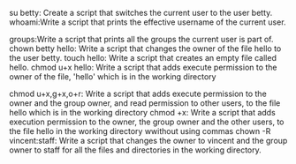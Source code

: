 su betty: Create a script that switches the current user to the user betty.
whoami:Write a script that prints the effective username of the current user.

groups:Write a script that prints all the groups the current user is part of.
chown betty hello: Write a script that changes the owner of the file hello to the user betty.
touch hello: Write a script that creates an empty file called hello.
chmod u+x hello: Write a script that adds execute permission to the owner of the file, 'hello' which is in the working directory

chmod u+x,g+x,o+r: Write a script that adds execute permission to the owner and the group owner, and read permission to other users, to the file hello which is in the working directory
chmod +x: Write a script that adds execution permission to the owner, the group owner and the other users, to the file hello in the working directory wwithout using commas
chown -R vincent:staff: Write a script that changes the owner to vincent and the group owner to staff for all the files and directories in the working directory.
